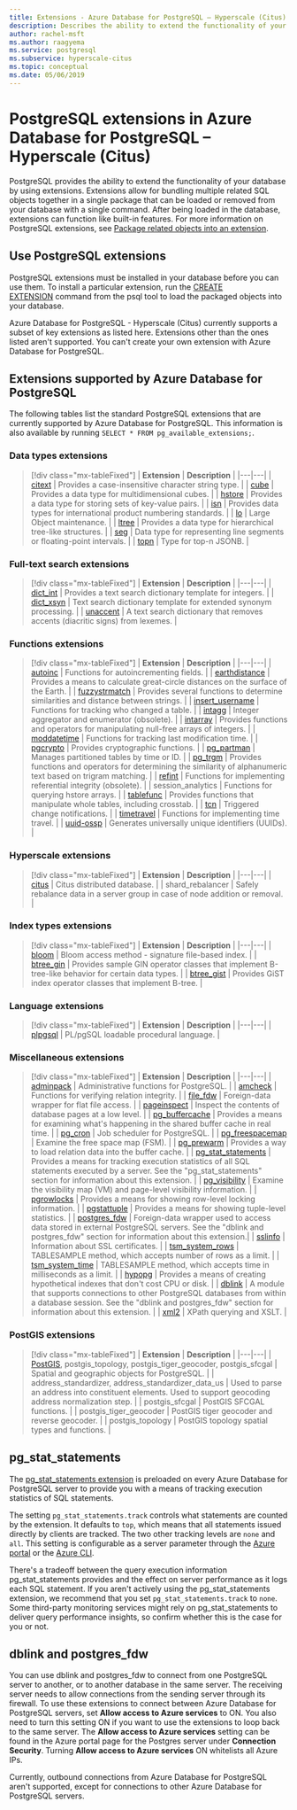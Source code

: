 ```yaml
---
title: Extensions - Azure Database for PostgreSQL – Hyperscale (Citus)
description: Describes the ability to extend the functionality of your database by using extensions in Azure Database for PostgreSQL - Hyperscale (Citus)
author: rachel-msft
ms.author: raagyema
ms.service: postgresql
ms.subservice: hyperscale-citus
ms.topic: conceptual
ms.date: 05/06/2019
---
```

# PostgreSQL extensions in Azure Database for PostgreSQL – Hyperscale (Citus)

PostgreSQL provides the ability to extend the functionality of your database by using extensions. Extensions allow for bundling multiple related SQL objects together in a single package that can be loaded or removed from your database with a single command. After being loaded in the database, extensions can function like built-in features. For more information on PostgreSQL extensions, see [Package related objects into an extension](https://www.postgresql.org/docs/9.6/static/extend-extensions.html).

## Use PostgreSQL extensions

PostgreSQL extensions must be installed in your database before you can use them. To install a particular extension, run the [CREATE EXTENSION](https://www.postgresql.org/docs/9.6/static/sql-createextension.html) command from the psql tool to load the packaged objects into your database.

Azure Database for PostgreSQL - Hyperscale (Citus) currently supports a subset of key extensions as listed here. Extensions other than the ones listed aren't supported. You can't create your own extension with Azure Database for PostgreSQL.

## Extensions supported by Azure Database for PostgreSQL

The following tables list the standard PostgreSQL extensions that are currently supported by Azure Database for PostgreSQL. This information is also available by running `SELECT * FROM pg_available_extensions;`.

### Data types extensions

> [!div class="mx-tableFixed"]
> | **Extension** | **Description** |
> |---|---|
> | [citext](https://www.postgresql.org/docs/9.6/static/citext.html) | Provides a case-insensitive character string type. |
> | [cube](https://www.postgresql.org/docs/9.6/static/cube.html) | Provides a data type for multidimensional cubes. |
> | [hstore](https://www.postgresql.org/docs/9.6/static/hstore.html) | Provides a data type for storing sets of key-value pairs. |
> | [isn](https://www.postgresql.org/docs/9.6/static/isn.html) | Provides data types for international product numbering standards. |
> | [lo](https://www.postgresql.org/docs/current/lo.html) | Large Object maintenance. |
> | [ltree](https://www.postgresql.org/docs/9.6/static/ltree.html) | Provides a data type for hierarchical tree-like structures. |
> | [seg](https://www.postgresql.org/docs/current/seg.html) | Data type for representing line segments or floating-point intervals. |
> | [topn](https://github.com/citusdata/postgresql-topn/) | Type for top-n JSONB. |

### Full-text search extensions

> [!div class="mx-tableFixed"]
> | **Extension** | **Description** |
> |---|---|
> | [dict\_int](https://www.postgresql.org/docs/9.6/static/dict-int.html) | Provides a text search dictionary template for integers. |
> | [dict\_xsyn](https://www.postgresql.org/docs/current/dict-xsyn.html) | Text search dictionary template for extended synonym processing. |
> | [unaccent](https://www.postgresql.org/docs/9.6/static/unaccent.html) | A text search dictionary that removes accents (diacritic signs) from lexemes. |

### Functions extensions

> [!div class="mx-tableFixed"]
> | **Extension** | **Description** |
> |---|---|
> | [autoinc](https://www.postgresql.org/docs/current/contrib-spi.html#id-1.11.7.45.7) | Functions for autoincrementing fields. |
> | [earthdistance](https://www.postgresql.org/docs/9.6/static/earthdistance.html) | Provides a means to calculate great-circle distances on the surface of the Earth. |
> | [fuzzystrmatch](https://www.postgresql.org/docs/9.6/static/fuzzystrmatch.html) | Provides several functions to determine similarities and distance between strings. |
> | [insert\_username](https://www.postgresql.org/docs/current/contrib-spi.html#id-1.11.7.45.8) | Functions for tracking who changed a table. |
> | [intagg](https://www.postgresql.org/docs/current/intagg.html) | Integer aggregator and enumerator (obsolete). |
> | [intarray](https://www.postgresql.org/docs/9.6/static/intarray.html) | Provides functions and operators for manipulating null-free arrays of integers. |
> | [moddatetime](https://www.postgresql.org/docs/current/contrib-spi.html#id-1.11.7.45.9) | Functions for tracking last modification time. |
> | [pgcrypto](https://www.postgresql.org/docs/9.6/static/pgcrypto.html) | Provides cryptographic functions. |
> | [pg\_partman](https://pgxn.org/dist/pg_partman/doc/pg_partman.html) | Manages partitioned tables by time or ID. |
> | [pg\_trgm](https://www.postgresql.org/docs/9.6/static/pgtrgm.html) | Provides functions and operators for determining the similarity of alphanumeric text based on trigram matching. |
> | [refint](https://www.postgresql.org/docs/current/contrib-spi.html#id-1.11.7.45.5) | Functions for implementing referential integrity (obsolete). |
> | session\_analytics | Functions for querying hstore arrays. |
> | [tablefunc](https://www.postgresql.org/docs/9.6/static/tablefunc.html) | Provides functions that manipulate whole tables, including crosstab. |
> | [tcn](https://www.postgresql.org/docs/current/tcn.html) | Triggered change notifications. |
> | [timetravel](https://www.postgresql.org/docs/current/contrib-spi.html#id-1.11.7.45.6) | Functions for implementing time travel. |
> | [uuid-ossp](https://www.postgresql.org/docs/9.6/static/uuid-ossp.html) | Generates universally unique identifiers (UUIDs). |

### Hyperscale extensions

> [!div class="mx-tableFixed"]
> | **Extension** | **Description** |
> |---|---|
> | [citus](https://github.com/citusdata/citus) | Citus distributed database. |
> | shard\_rebalancer | Safely rebalance data in a server group in case of node addition or removal. |

### Index types extensions

> [!div class="mx-tableFixed"]
> | **Extension** | **Description** |
> |---|---|
> | [bloom](https://www.postgresql.org/docs/current/bloom.html) | Bloom access method - signature file-based index. |
> | [btree\_gin](https://www.postgresql.org/docs/9.6/static/btree-gin.html) | Provides sample GIN operator classes that implement B-tree-like behavior for certain data types. |
> | [btree\_gist](https://www.postgresql.org/docs/9.6/static/btree-gist.html) | Provides GiST index operator classes that implement B-tree. |

### Language extensions

> [!div class="mx-tableFixed"]
> | **Extension** | **Description** |
> |---|---|
> | [plpgsql](https://www.postgresql.org/docs/9.6/static/plpgsql.html) | PL/pgSQL loadable procedural language. |

### Miscellaneous extensions

> [!div class="mx-tableFixed"]
> | **Extension** | **Description** |
> |---|---|
> | [adminpack](https://www.postgresql.org/docs/current/adminpack.html) | Administrative functions for PostgreSQL. |
> | [amcheck](https://www.postgresql.org/docs/current/amcheck.html) | Functions for verifying relation integrity. |
> | [file\_fdw](https://www.postgresql.org/docs/current/file-fdw.html) | Foreign-data wrapper for flat file access. |
> | [pageinspect](https://www.postgresql.org/docs/current/pageinspect.html) | Inspect the contents of database pages at a low level. |
> | [pg\_buffercache](https://www.postgresql.org/docs/9.6/static/pgbuffercache.html) | Provides a means for examining what's happening in the shared buffer cache in real time. |
> | [pg\_cron](https://github.com/citusdata/pg_cron) | Job scheduler for PostgreSQL. |
> | [pg\_freespacemap](https://www.postgresql.org/docs/current/pgfreespacemap.html) | Examine the free space map (FSM). |
> | [pg\_prewarm](https://www.postgresql.org/docs/9.6/static/pgprewarm.html) | Provides a way to load relation data into the buffer cache. |
> | [pg\_stat\_statements](https://www.postgresql.org/docs/9.6/static/pgstatstatements.html) | Provides a means for tracking execution statistics of all SQL statements executed by a server. See the "pg_stat_statements" section for information about this extension. |
> | [pg\_visibility](https://www.postgresql.org/docs/current/pgvisibility.html) | Examine the visibility map (VM) and page-level visibility information. |
> | [pgrowlocks](https://www.postgresql.org/docs/9.6/static/pgrowlocks.html) | Provides a means for showing row-level locking information. |
> | [pgstattuple](https://www.postgresql.org/docs/9.6/static/pgstattuple.html) | Provides a means for showing tuple-level statistics. |
> | [postgres\_fdw](https://www.postgresql.org/docs/9.6/static/postgres-fdw.html) | Foreign-data wrapper used to access data stored in external PostgreSQL servers. See the "dblink and postgres_fdw" section for information about this extension.|
> | [sslinfo](https://www.postgresql.org/docs/current/sslinfo.html) | Information about SSL certificates. |
> | [tsm\_system\_rows](https://www.postgresql.org/docs/current/tsm-system-rows.html) | TABLESAMPLE method, which accepts number of rows as a limit. |
> | [tsm\_system\_time](https://www.postgresql.org/docs/current/tsm-system-time.html) | TABLESAMPLE method, which accepts time in milliseconds as a limit. |
> | [hypopg](https://hypopg.readthedocs.io/en/latest/) | Provides a means of creating hypothetical indexes that don't cost CPU or disk. |
> | [dblink](https://www.postgresql.org/docs/current/dblink.html) | A module that supports connections to other PostgreSQL databases from within a database session. See the "dblink and postgres_fdw" section for information about this extension. |
> | [xml2](https://www.postgresql.org/docs/current/xml2.html) | XPath querying and XSLT. |


### PostGIS extensions

> [!div class="mx-tableFixed"]
> | **Extension** | **Description** |
> |---|---|
> | [PostGIS](https://www.postgis.net/), postgis\_topology, postgis\_tiger\_geocoder, postgis\_sfcgal | Spatial and geographic objects for PostgreSQL. |
> | address\_standardizer, address\_standardizer\_data\_us | Used to parse an address into constituent elements. Used to support geocoding address normalization step. |
> | postgis\_sfcgal | PostGIS SFCGAL functions. |
> | postgis\_tiger\_geocoder | PostGIS tiger geocoder and reverse geocoder. |
> | postgis\_topology | PostGIS topology spatial types and functions. |


## pg_stat_statements
The [pg\_stat\_statements extension](https://www.postgresql.org/docs/current/pgstatstatements.html) is preloaded on every Azure Database for PostgreSQL server to provide you with a means of tracking execution statistics of SQL statements.

The setting `pg_stat_statements.track` controls what statements are counted by the extension. It defaults to `top`, which means that all statements issued directly by clients are tracked. The two other tracking levels are `none` and `all`. This setting is configurable as a server parameter through the [Azure portal](https://docs.microsoft.com/azure/postgresql/howto-configure-server-parameters-using-portal) or the [Azure CLI](https://docs.microsoft.com/azure/postgresql/howto-configure-server-parameters-using-cli).

There's a tradeoff between the query execution information pg_stat_statements provides and the effect on server performance as it logs each SQL statement. If you aren't actively using the pg_stat_statements extension, we recommend that you set `pg_stat_statements.track` to `none`. Some third-party monitoring services might rely on pg_stat_statements to deliver query performance insights, so confirm whether this is the case for you or not.

## dblink and postgres_fdw
You can use dblink and postgres_fdw to connect from one PostgreSQL server to another, or to another database in the same server. The receiving server needs to allow connections from the sending server through its firewall. To use these extensions to connect between Azure Database for PostgreSQL servers, set **Allow access to Azure services** to ON. You also need to turn this setting ON if you want to use the extensions to loop back to the same server. The **Allow access to Azure services** setting can be found in the Azure portal page for the Postgres server under **Connection Security**. Turning **Allow access to Azure services** ON whitelists all Azure IPs.

Currently, outbound connections from Azure Database for PostgreSQL aren't supported, except for connections to other Azure Database for PostgreSQL servers.
